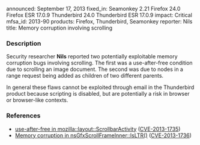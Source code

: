 announced: September 17, 2013
fixed_in: Seamonkey 2.21
          Firefox 24.0
          Firefox ESR 17.0.9
          Thunderbird 24.0
          Thunderbird ESR 17.0.9
impact: Critical
mfsa_id: 2013-90
products: Firefox, Thunderbird, Seamonkey
reporter: Nils
title: Memory corruption involving scrolling

<h3>Description</h3>

<p>Security researcher <strong>Nils</strong> reported two potentially
exploitable memory corruption bugs involving scrolling. The first was a
use-after-free condition due to scrolling an image document. The second
was due to nodes in a range request being added as children of two
different parents.
</p>


<p class="note">In general these flaws cannot be exploited through email in the
Thunderbird product because scripting is disabled, but are potentially a risk in
browser or browser-like contexts.</p>

<h3>References</h3>

<ul>
  <li><a href="https://bugzilla.mozilla.org/show_bug.cgi?id=898871">
       use-after-free in mozilla::layout::ScrollbarActivity</a> (<a href="http://cve.mitre.org/cgi-bin/cvename.cgi?name=CVE-2013-1735" class="ex-ref">CVE-2013-1735</a>)</li>
  <li><a href="https://bugzilla.mozilla.org/show_bug.cgi?id=906301">
       Memory corruption in nsGfxScrollFrameInner::IsLTR()</a> (<a href="http://cve.mitre.org/cgi-bin/cvename.cgi?name=CVE-2013-1736" class="ex-ref">CVE-2013-1736</a>)</li>
</ul>



